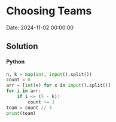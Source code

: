 # Choosing Teams

Date: 2024-11-02 00:00:00

## Solution

#### Python
```python
n, k = map(int, input().split())
count = 0
arr = [int(x) for x in input().split()]
for i in arr:
    if i <= (5 - k):
        count += 1
team = count // 3
print(team)
 ```